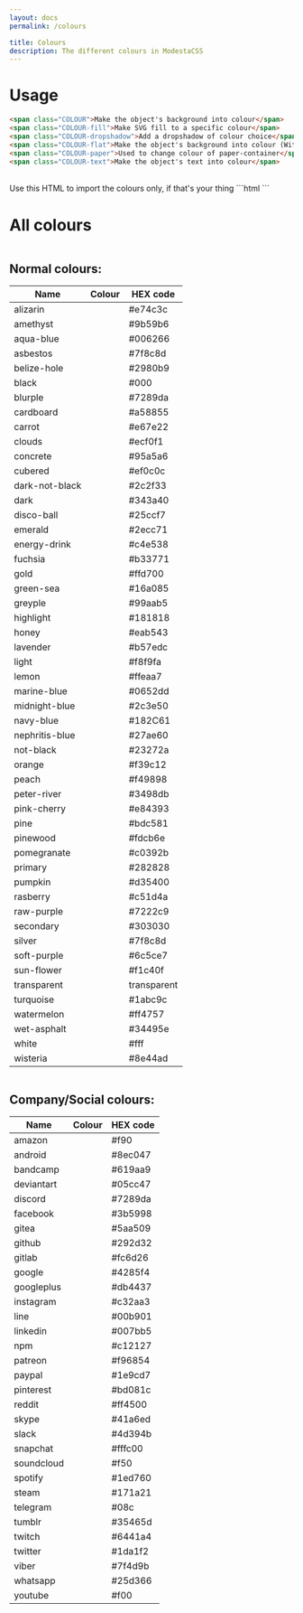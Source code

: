 ```yaml
---
layout: docs
permalink: /colours

title: Colours
description: The different colours in ModestaCSS
---
```

# Usage
```html
<span class="COLOUR">Make the object's background into colour</span>
<span class="COLOUR-fill">Make SVG fill to a specific colour</span>
<span class="COLOUR-dropshadow">Add a dropshadow of colour choice</span>
<span class="COLOUR-flat">Make the object's background into colour (Without the dropshadow if the object has it)</span>
<span class="COLOUR-paper">Used to change colour of paper-container</span>
<span class="COLOUR-text">Make the object's text into colour</span>
```
<br>
Use this HTML to import the colours only, if that's your thing
```html
<!-- Colour pack | ~8 KB -->
<link href="https://modesta.alexflipnote.dev/css/colours.css" type="text/css" rel="stylesheet">
```

# All colours
<div class="row">

  <div class="one-half column">
    <h2 class="center-text">Normal colours:</h2>
    <div class="table-container">
      <table class="white-text">
        <thead>
          <tr><th>Name</th><th>Colour</th><th>HEX code</th></tr>
        </thead>
        <tbody>
          <tr><td>alizarin</td><td class="alizarin"></td><td>#e74c3c</td></tr>
          <tr><td>amethyst</td><td class="amethyst"></td><td>#9b59b6</td></tr>
          <tr><td>aqua-blue</td><td class="aqua-blue"></td><td>#006266</td></tr>
          <tr><td>asbestos</td><td class="asbestos"></td><td>#7f8c8d</td></tr>
          <tr><td>belize-hole</td><td class="belize-hole"></td><td>#2980b9</td></tr>
          <tr><td>black</td><td class="black"></td><td>#000</td></tr>
          <tr><td>blurple</td><td class="blurple"></td><td>#7289da</td></tr>
          <tr><td>cardboard</td><td class="cardboard"></td><td>#a58855</td></tr>
          <tr><td>carrot</td><td class="carrot"></td><td>#e67e22</td></tr>
          <tr><td>clouds</td><td class="clouds"></td><td>#ecf0f1</td></tr>
          <tr><td>concrete</td><td class="concrete"></td><td>#95a5a6</td></tr>
          <tr><td>cubered</td><td class="cubered"></td><td>#ef0c0c</td></tr>
          <tr><td>dark-not-black</td><td class="dark-not-black"></td><td>#2c2f33</td></tr>
          <tr><td>dark</td><td class="dark"></td><td>#343a40</td></tr>
          <tr><td>disco-ball</td><td class="disco-ball"></td><td>#25ccf7</td></tr>
          <tr><td>emerald</td><td class="emerald"></td><td>#2ecc71</td></tr>
          <tr><td>energy-drink</td><td class="energy-drink"></td><td>#c4e538</td></tr>
          <tr><td>fuchsia</td><td class="fuchsia"></td><td>#b33771</td></tr>
          <tr><td>gold</td><td class="gold"></td><td>#ffd700</td></tr>
          <tr><td>green-sea</td><td class="green-sea"></td><td>#16a085</td></tr>
          <tr><td>greyple</td><td class="greyple"></td><td>#99aab5</td></tr>
          <tr><td>highlight</td><td class="highlight"></td><td>#181818</td></tr>
          <tr><td>honey</td><td class="honey"></td><td>#eab543</td></tr>
          <tr><td>lavender</td><td class="lavender"></td><td>#b57edc</td></tr>
          <tr><td>light</td><td class="light"></td><td>#f8f9fa</td></tr>
          <tr><td>lemon</td><td class="lemon"></td><td>#ffeaa7</td></tr>
          <tr><td>marine-blue</td><td class="marine-blue"></td><td>#0652dd</td></tr>
          <tr><td>midnight-blue</td><td class="midnight-blue"></td><td>#2c3e50</td></tr>
          <tr><td>navy-blue</td><td class="navy-blue"></td><td>#182C61</td></tr>
          <tr><td>nephritis-blue</td><td class="nephritis-blue"></td><td>#27ae60</td></tr>
          <tr><td>not-black</td><td class="not-black"></td><td>#23272a</td></tr>
          <tr><td>orange</td><td class="orange"></td><td>#f39c12</td></tr>
          <tr><td>peach</td><td class="peach"></td><td>#f49898</td></tr>
          <tr><td>peter-river</td><td class="peter-river"></td><td>#3498db</td></tr>
          <tr><td>pink-cherry</td><td class="pink-cherry"></td><td>#e84393</td></tr>
          <tr><td>pine</td><td class="pine"></td><td>#bdc581</td></tr>
          <tr><td>pinewood</td><td class="pinewood"></td><td>#fdcb6e</td></tr>
          <tr><td>pomegranate</td><td class="pomegranate"></td><td>#c0392b</td></tr>
          <tr><td>primary</td><td class="primary"></td><td>#282828</td></tr>
          <tr><td>pumpkin</td><td class="pumpkin"></td><td>#d35400</td></tr>
          <tr><td>rasberry</td><td class="rasberry"></td><td>#c51d4a</td></tr>
          <tr><td>raw-purple</td><td class="raw-purple"></td><td>#7222c9</td></tr>
          <tr><td>secondary</td><td class="secondary"></td><td>#303030</td></tr>
          <tr><td>silver</td><td class="silver"></td><td>#7f8c8d</td></tr>
          <tr><td>soft-purple</td><td class="soft-purple"></td><td>#6c5ce7</td></tr>
          <tr><td>sun-flower</td><td class="sun-flower"></td><td>#f1c40f</td></tr>
          <tr><td>transparent</td><td class="transparent"></td><td>transparent</td></tr>
          <tr><td>turquoise</td><td class="turquoise"></td><td>#1abc9c</td></tr>
          <tr><td>watermelon</td><td class="watermelon"></td><td>#ff4757</td></tr>
          <tr><td>wet-asphalt</td><td class="wet-asphalt"></td><td>#34495e</td></tr>
          <tr><td>white</td><td class="white"></td><td>#fff</td></tr>
          <tr><td>wisteria</td><td class="wisteria"></td><td>#8e44ad</td></tr>
        </tbody>
      </table>
    </div>
  </div>

  <div class="one-half column">
    <h2 class="center-text">Company/Social colours:</h2>
    <div class="table-container">
      <table class="white-text">
        <thead>
          <tr><th>Name</th><th>Colour</th><th>HEX code</th></tr>
        </thead>
        <tbody>
          <tr><td>amazon</td><td class="amazon"></td><td>#f90</td></tr>
          <tr><td>android</td><td class="android"></td><td>#8ec047</td></tr>
          <tr><td>bandcamp</td><td class="bandcamp"></td><td>#619aa9</td></tr>
          <tr><td>deviantart</td><td class="deviantart"></td><td>#05cc47</td></tr>
          <tr><td>discord</td><td class="discord"></td><td>#7289da</td></tr>
          <tr><td>facebook</td><td class="facebook"></td><td>#3b5998</td></tr>
          <tr><td>gitea</td><td class="gitea"></td><td>#5aa509</td></tr>
          <tr><td>github</td><td class="github"></td><td>#292d32</td></tr>
          <tr><td>gitlab</td><td class="gitlab"></td><td>#fc6d26</td></tr>
          <tr><td>google</td><td class="google"></td><td>#4285f4</td></tr>
          <tr><td>googleplus</td><td class="googleplus"></td><td>#db4437</td></tr>
          <tr><td>instagram</td><td class="instagram"></td><td>#c32aa3</td></tr>
          <tr><td>line</td><td class="line"></td><td>#00b901</td></tr>
          <tr><td>linkedin</td><td class="linkedin"></td><td>#007bb5</td></tr>
          <tr><td>npm</td><td class="npm"></td><td>#c12127</td></tr>
          <tr><td>patreon</td><td class="patreon"></td><td>#f96854</td></tr>
          <tr><td>paypal</td><td class="paypal"></td><td>#1e9cd7</td></tr>
          <tr><td>pinterest</td><td class="pinterest"></td><td>#bd081c</td></tr>
          <tr><td>reddit</td><td class="reddit"></td><td>#ff4500</td></tr>
          <tr><td>skype</td><td class="skype"></td><td>#41a6ed</td></tr>
          <tr><td>slack</td><td class="slack"></td><td>#4d394b</td></tr>
          <tr><td>snapchat</td><td class="snapchat"></td><td>#fffc00</td></tr>
          <tr><td>soundcloud</td><td class="soundcloud"></td><td>#f50</td></tr>
          <tr><td>spotify</td><td class="spotify"></td><td>#1ed760</td></tr>
          <tr><td>steam</td><td class="steam"></td><td>#171a21</td></tr>
          <tr><td>telegram</td><td class="telegram"></td><td>#08c</td></tr>
          <tr><td>tumblr</td><td class="tumblr"></td><td>#35465d</td></tr>
          <tr><td>twitch</td><td class ="twitch"></td><td>#6441a4</td></tr>
          <tr><td>twitter</td><td class="twitter"></td><td>#1da1f2</td></tr>
          <tr><td>viber</td><td class="viber"></td><td>#7f4d9b</td></tr>
          <tr><td>whatsapp</td><td class="whatsapp"></td><td>#25d366</td></tr>
          <tr><td>youtube</td><td class="youtube"></td><td>#f00</td></tr>
        </tbody>
      </table>
    </div>
  </div>

</div>
